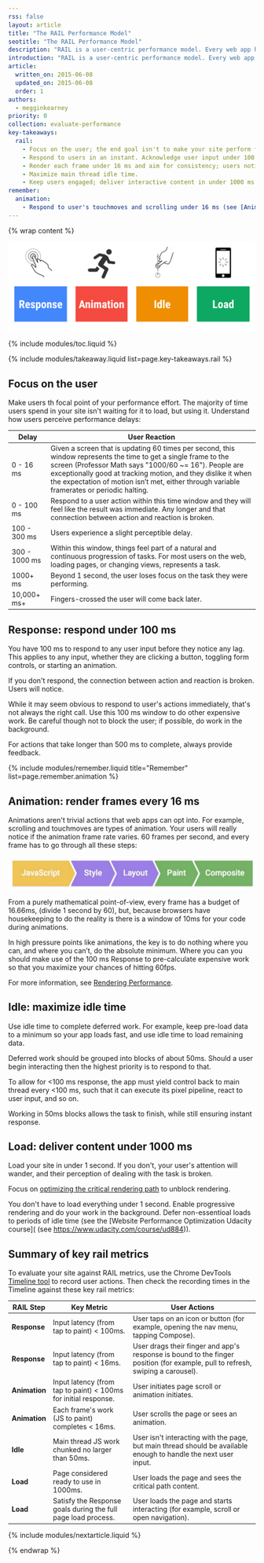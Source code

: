 ```yaml
---
rss: false
layout: article
title: "The RAIL Performance Model"
seotitle: "The RAIL Performance Model"
description: "RAIL is a user-centric performance model. Every web app has these distinct aspects to its lifecycle, and performance fits in to them in very different ways: Response, Animation, Idle, Load."
introduction: "RAIL is a user-centric performance model. Every web app has these distinct aspects to its lifecycle, and performance fits in to them in very different ways:"
article:
  written_on: 2015-06-08
  updated_on: 2015-06-08
  order: 1
authors:
  - megginkearney
priority: 0
collection: evaluate-performance
key-takeaways:
  rail:
    - Focus on the user; the end goal isn't to make your site perform fast on any device, it's to ultimately make users happy.
    - Respond to users in an instant. Acknowledge user input under 100 ms.
    - Render each frame under 16 ms and aim for consistency; users notice jank.
    - Maximize main thread idle time.
    - Keep users engaged; deliver interactive content in under 1000 ms.
remember:
  animation:
    - Respond to user's touchmoves and scrolling under 16 ms (see [Animation: render frames every 16 ms](tools/profile-performance/evaluate-performance/rail#animation-render-frames-every-16-ms)).
---
```

{% wrap content %}

![RAIL performance model](imgs/rail.png)

{% include modules/toc.liquid %}

{% include modules/takeaway.liquid list=page.key-takeaways.rail %}

## Focus on the user

Make users th focal point of your performance effort.
The majority of time users spend in your site isn't waiting for it to load,
but using it.
Understand how users perceive performance delays:

<table class="table-2">
  <thead>
      <th>Delay</th>
      <th>User Reaction</th>
  </thead>
  <tbody>
    <tr>
      <td data-th="Delay">0 - 16 ms</td>
      <td data-th="User Reaction">Given a screen that is updating 60 times per second, this window represents the time to get a single frame to the screen (Professor Math says "1000/60 ~= 16"). People are exceptionally good at tracking motion, and they dislike it when the expectation of motion isn’t met, either through variable framerates or periodic halting.</td>
    </tr>
    <tr>
      <td data-th="Delay">0 - 100 ms</td>
      <td data-th="User Reaction">Respond to a user action within this time window and they will feel like the result was immediate. Any longer and that connection between action and reaction is broken.</td>
    </tr>
    <tr>
      <td data-th="Delay">100 - 300 ms</td>
      <td data-th="User Reaction">Users experience a slight perceptible delay.</td>
    </tr>
    <tr>
      <td data-th="Delay">300 - 1000 ms</td>
      <td data-th="User Reaction">Within this window, things feel part of a natural and continuous progression of tasks. For most users on the web, loading pages, or changing views, represents a task.</td>
    </tr>
    <tr>
      <td data-th="Delay">1000+ ms</td>
      <td data-th="User Reaction">Beyond 1 second, the user loses focus on the task they were performing.</td>
    </tr>
    <tr>
      <td data-th="Delay">10,000+ ms+</td>
      <td data-th="User Reaction">Fingers-crossed the user will come back later.</td>
    </tr>
  </tbody>
</table>

## Response: respond under 100 ms

You have 100 ms to respond to any user input before they notice any lag.
This applies to any input, whether they are clicking a button,
toggling form controls, or starting an animation.

If you don't respond, the connection between action and reaction is broken. Users will notice.

While it may seem obvious to respond to user's actions immediately,
that's not always the right call.
Use this 100 ms window to do other expensive work. Be careful though not to block the user;
if possible, do work in the background.

For actions that take longer than 500 ms to complete, always provide feedback.

{% include modules/remember.liquid title="Remember" list=page.remember.animation %}

## Animation: render frames every 16 ms

Animations aren't trivial actions that web apps can opt into.
For example, scrolling and touchmoves are types of animation.
Your users will really notice if the animation frame rate varies.
60 frames per second, and every frame has to go through all these steps:

![Steps to render a frame](imgs/render-frame.png)

From a purely mathematical point-of-view, every frame has a budget of 16.66ms, (divide 1 second by 60), but, because browsers have housekeeping to do the reality is there is a window of 10ms for your code during animations.

In high pressure points like animations, the key is to do nothing where you can, and where you can’t, do the absolute minimum. Where you can you should make use of the 100 ms Response to pre-calculate expensive work so that you maximize your chances of hitting 60fps.

For more information, see
[Rendering Performance](https://developers.google.com/web/fundamentals/performance/rendering/).

## Idle: maximize idle time

Use idle time to complete deferred work. For example, keep pre-load data to a minimum so your app loads fast, and use idle time to load remaining data.

Deferred work should be grouped into blocks of about 50ms. Should a user begin interacting then the highest priority is to respond to that. 

To allow for <100 ms response,
the app must yield control back to main thread every <100 ms,
such that it can execute its pixel pipeline, react to user input, and so on.

Working in 50ms blocks allows the task to finish, while still ensuring instant response.

## Load: deliver content under 1000 ms

Load your site in under 1 second.
If you don't, your user's attention will wander,
and their perception of dealing with the task is broken.

Focus on
[optimizing the critical rendering path](https://developers.google.com/web/fundamentals/performance/critical-rendering-path/)
to unblock rendering.

You don't have to load everything under 1 second. Enable progressive rendering and do your work in the background. Defer non-essentioal loads to periods of idle time (see the [Website Performance Optimization Udacity course](
(see https://www.udacity.com/course/ud884)).

## Summary of key rail metrics

To evaluate your site against RAIL metrics, use the Chrome DevTools [Timeline tool](#timeline-tool) to record user actions. Then check the recording times in the Timeline against these key rail metrics:

<table class="table-3">
  <thead>
      <th>RAIL Step</th>
      <th>Key Metric</th>
      <th>User Actions</th>
  </thead>
  <tbody>
    <tr>
      <td data-th="RAIL Step"><strong>Response</strong></td>
      <td data-th="Key Metric">Input latency (from tap to paint) < 100ms.</td>
      <td data-th="User Test">User taps on an icon or button (for example, opening the nav menu, tapping Compose).</td>
    </tr>
    <tr>
      <td data-th="RAIL Step"><strong>Response</strong></td>
      <td data-th="Key Metric">Input latency (from tap to paint) < 16ms.</td>
      <td data-th="User Test">User drags their finger and app's response is bound to the finger position (for example, pull to refresh, swiping a carousel).</td>
    </tr>
    <tr>
      <td data-th="RAIL Step"><strong>Animation</strong></td>
      <td data-th="Key Metric">Input latency (from tap to paint) < 100ms for initial response.</td>
      <td data-th="User Test">User initiates page scroll or animation initiates.</td>
    </tr>
    <tr>
      <td data-th="RAIL Step"><strong>Animation</strong></td>
      <td data-th="Key Metric">Each frame's work (JS to paint) completes < 16ms.</td>
      <td data-th="User Test">User scrolls the page or sees an animation.</td>
    </tr>
    <tr>
      <td data-th="RAIL Step"><strong>Idle</strong></td>
      <td data-th="Key Metric">Main thread JS work chunked no larger than 50ms.</td>
      <td data-th="User Test">User isn't interacting with the page, but main thread should be available enough to handle the next user input.</td>
    </tr>
    <tr>
      <td data-th="RAIL Step"><strong>Load</strong></td>
      <td data-th="Key Metric">Page considered ready to use in 1000ms.</td>
      <td data-th="User Test">User loads the page and sees the critical path content.</td>
    </tr>
    <tr>
      <td data-th="RAIL Step"><strong>Load</strong></td>
      <td data-th="Key Metric">Satisfy the Response goals during the full page load process.</td>
      <td data-th="User Test">User loads the page and starts interacting (for example, scroll or open navigation).</td>
    </tr>
  </tbody>
</table> 

{% include modules/nextarticle.liquid %}

{% endwrap %}
